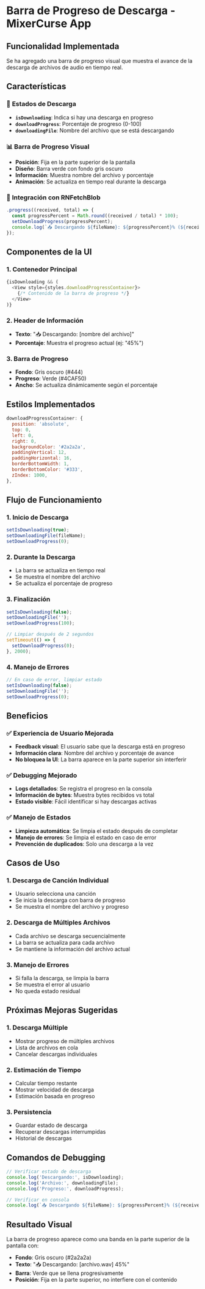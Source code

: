 # Barra de Progreso de Descarga - MixerCurse App

## Funcionalidad Implementada

Se ha agregado una barra de progreso visual que muestra el avance de la descarga de archivos de audio en tiempo real.

## Características

### 🎯 **Estados de Descarga**
- **`isDownloading`**: Indica si hay una descarga en progreso
- **`downloadProgress`**: Porcentaje de progreso (0-100)
- **`downloadingFile`**: Nombre del archivo que se está descargando

### 📊 **Barra de Progreso Visual**
- **Posición**: Fija en la parte superior de la pantalla
- **Diseño**: Barra verde con fondo gris oscuro
- **Información**: Muestra nombre del archivo y porcentaje
- **Animación**: Se actualiza en tiempo real durante la descarga

### 🔧 **Integración con RNFetchBlob**
```javascript
.progress((received, total) => {
  const progressPercent = Math.round((received / total) * 100);
  setDownloadProgress(progressPercent);
  console.log(`📥 Descargando ${fileName}: ${progressPercent}% (${received}/${total} bytes)`);
});
```

## Componentes de la UI

### 1. **Contenedor Principal**
```javascript
{isDownloading && (
  <View style={styles.downloadProgressContainer}>
    {/* Contenido de la barra de progreso */}
  </View>
)}
```

### 2. **Header de Información**
- **Texto**: "📥 Descargando: [nombre del archivo]"
- **Porcentaje**: Muestra el progreso actual (ej: "45%")

### 3. **Barra de Progreso**
- **Fondo**: Gris oscuro (#444)
- **Progreso**: Verde (#4CAF50)
- **Ancho**: Se actualiza dinámicamente según el porcentaje

## Estilos Implementados

```javascript
downloadProgressContainer: {
  position: 'absolute',
  top: 0,
  left: 0,
  right: 0,
  backgroundColor: '#2a2a2a',
  paddingVertical: 12,
  paddingHorizontal: 16,
  borderBottomWidth: 1,
  borderBottomColor: '#333',
  zIndex: 1000,
},
```

## Flujo de Funcionamiento

### 1. **Inicio de Descarga**
```javascript
setIsDownloading(true);
setDownloadingFile(fileName);
setDownloadProgress(0);
```

### 2. **Durante la Descarga**
- La barra se actualiza en tiempo real
- Se muestra el nombre del archivo
- Se actualiza el porcentaje de progreso

### 3. **Finalización**
```javascript
setIsDownloading(false);
setDownloadingFile('');
setDownloadProgress(100);

// Limpiar después de 2 segundos
setTimeout(() => {
  setDownloadProgress(0);
}, 2000);
```

### 4. **Manejo de Errores**
```javascript
// En caso de error, limpiar estado
setIsDownloading(false);
setDownloadingFile('');
setDownloadProgress(0);
```

## Beneficios

### ✅ **Experiencia de Usuario Mejorada**
- **Feedback visual**: El usuario sabe que la descarga está en progreso
- **Información clara**: Nombre del archivo y porcentaje de avance
- **No bloquea la UI**: La barra aparece en la parte superior sin interferir

### ✅ **Debugging Mejorado**
- **Logs detallados**: Se registra el progreso en la consola
- **Información de bytes**: Muestra bytes recibidos vs total
- **Estado visible**: Fácil identificar si hay descargas activas

### ✅ **Manejo de Estados**
- **Limpieza automática**: Se limpia el estado después de completar
- **Manejo de errores**: Se limpia el estado en caso de error
- **Prevención de duplicados**: Solo una descarga a la vez

## Casos de Uso

### 1. **Descarga de Canción Individual**
- Usuario selecciona una canción
- Se inicia la descarga con barra de progreso
- Se muestra el nombre del archivo y progreso

### 2. **Descarga de Múltiples Archivos**
- Cada archivo se descarga secuencialmente
- La barra se actualiza para cada archivo
- Se mantiene la información del archivo actual

### 3. **Manejo de Errores**
- Si falla la descarga, se limpia la barra
- Se muestra el error al usuario
- No queda estado residual

## Próximas Mejoras Sugeridas

### 1. **Descarga Múltiple**
- Mostrar progreso de múltiples archivos
- Lista de archivos en cola
- Cancelar descargas individuales

### 2. **Estimación de Tiempo**
- Calcular tiempo restante
- Mostrar velocidad de descarga
- Estimación basada en progreso

### 3. **Persistencia**
- Guardar estado de descarga
- Recuperar descargas interrumpidas
- Historial de descargas

## Comandos de Debugging

```javascript
// Verificar estado de descarga
console.log('Descargando:', isDownloading);
console.log('Archivo:', downloadingFile);
console.log('Progreso:', downloadProgress);

// Verificar en consola
console.log(`📥 Descargando ${fileName}: ${progressPercent}% (${received}/${total} bytes)`);
```

## Resultado Visual

La barra de progreso aparece como una banda en la parte superior de la pantalla con:
- **Fondo**: Gris oscuro (#2a2a2a)
- **Texto**: "📥 Descargando: [archivo.wav] 45%"
- **Barra**: Verde que se llena progresivamente
- **Posición**: Fija en la parte superior, no interfiere con el contenido

